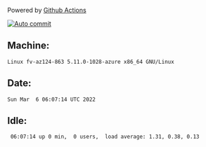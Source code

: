 Powered by [Github Actions](https://github.com/features/actions)

[![Auto commit](https://github.com/gyfary/workstation/workflows/Auto%20commit/badge.svg)](https://github.com/gyfary/workstation/actions?query=workflow%3A%22Auto+commit%22)

## Machine:
```
Linux fv-az124-863 5.11.0-1028-azure x86_64 GNU/Linux
```
## Date:
```
Sun Mar  6 06:07:14 UTC 2022
```
## Idle:
```
 06:07:14 up 0 min,  0 users,  load average: 1.31, 0.38, 0.13
```
